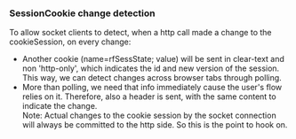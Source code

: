 ### SessionCookie change detection

To allow socket clients to detect, when a http call made a change to the cookieSession, on every change:
- Another cookie (name=rfSessState; value) will be sent in clear-text and non 'http-only', which indicates the id and new version of the session. This way, we can detect changes across browser tabs through polling. 
- More than polling, we need that info immediately cause the user's flow relies on it. Therefore, also a header is sent, with the same content to indicate the change.  
Note: Actual changes to the cookie session by the socket connection will always be committed to the http side. So this is the point to hook on. 